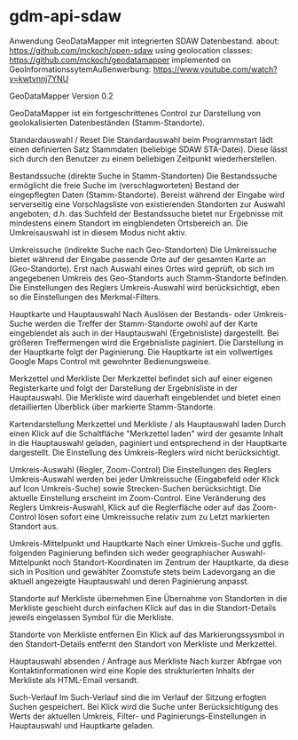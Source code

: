 # gdm-api-sdaw

Anwendung GeoDataMapper mit integrierten SDAW Datenbestand. 
about: https://github.com/mckoch/open-sdaw 
using geolocation classes: https://github.com/mckoch/geodatamapper
implemented on GeoInformationssytemAußenwerbung: https://www.youtube.com/watch?v=kwtvnnj7YNU 

GeoDataMapper 
Version 0.2

GeoDataMapper ist ein fortgeschrittenes Control zur Darstellung von geolokalisierten Datenbeständen (Stamm-Standorte).

Standardauswahl / Reset
Die Standardauswahl beim Programmstart lädt einen definierten Satz Stammdaten (beliebige SDAW STA-Datei). Diese lässt sich durch den Benutzer zu einem beliebigen Zeitpunkt wiederherstellen.

Bestandssuche (direkte Suche in Stamm-Standorten)
Die Bestandssuche ermöglicht die freie Suche im (verschlagworteten) Bestand der eingepflegten Daten (Stamm-Standorte). Bereist während der Eingabe wird serverseitig eine Vorschlagsliste von existierenden Standorten zur Auswahl angeboten; d.h. das Suchfeld der Bestandssuche bietet nur Ergebnisse mit mindestens einem Standort im eingblendeten Ortsbereich an. Die Umkreisauswahl ist in diesem Modus nicht aktiv.

Umkreissuche (indirekte Suche nach Geo-Standorten)
Die Umkreissuche bietet während der Eingabe passende Orte auf der gesamten Karte an (Geo-Standorte).  Erst nach Auswahl eines Ortes wird geprüft, ob sich im angegebenen Umkreis des Geo-Standorts auch Stamm-Standorte befinden. Die Einstellungen des Reglers Umkreis-Auswahl wird berücksichtigt, eben so die Einstellungen des Merkmal-Filters.

Hauptkarte und Hauptauswahl
Nach Auslösen der Bestands- oder Umkreis-Suche werden die Treffer der Stamm-Standorte owohl auf der Karte eingeblendet als auch in der Hauptauswahl (Ergebnisliste) dargestellt. Bei größeren Treffermengen wird die Ergebnisliste paginiert. Die Darstellung in der Hauptkarte folgt der Paginierung. Die Hauptkarte ist ein vollwertiges Google Maps Control mit gewohnter Bedienungsweise.

Merkzettel und Merkliste
Der Merkzettel befindet sich auf einer eigenen Registerkarte und folgt der Darstellung der Ergebnisliste in der Hauptauswahl. Die Merkliste wird dauerhaft eingeblendet und bietet einen detaillierten Überblick über markierte Stamm-Standorte.

Kartendarstellung Merkzettel und Merkliste / als Hauptauswahl laden
Durch einen Klick auf die Schaltfläche "Merkzettel laden" wird der gesamte Inhalt in die Hauptauswahl geladen, paginiert und entsprechend in der Hauptkarte dargestellt. Die Einstellung des Umkreis-Reglers wird nicht berücksichtigt.

Umkreis-Auswahl (Regler, Zoom-Control)
Die Einstellungen des Reglers Umkreis-Auswahl werden bei jeder Umkreissuche (Eingabefeld oder Klick auf Icon Umkreis-Suche) sowie Strecken-Suchen berücksichtigt. Die aktuelle Einstellung erscheint im Zoom-Control. Eine Veränderung des Reglers Umkreis-Auswahl, Klick auf die Reglerfläche oder auf das Zoom-Control lösen sofort eine Umkreissuche relativ zum zu Letzt markierten Standort aus. 

Umkreis-Mittelpunkt und Hauptkarte
Nach einer Umkreis-Suche und ggfls. folgenden Paginierung befinden sich weder geographischer Auswahl-Mittelpunkt noch Standort-Koordinaten im Zentrum der Hauptkarte, da diese sich in Position und gewählter Zoomstufe stets beim Ladevorgang an die aktuell angezeigte Hauptauswahl und deren Paginierung anpasst. 

Standorte auf Merkliste übernehmen
Eine Übernahme von Standorten in die Merkliste geschieht durch einfachen Klick auf das in die Standort-Details jeweils eingelassen Symbol für die Merkliste.

Standorte von Merkliste entfernen
Ein Klick auf das Markierungssysmbol in den Standort-Details entfernt den Standort von Merkliste und Merkzettel.

Hauptauswahl absenden / Anfrage aus Merkliste
Nach kurzer Abfrgae von Kontaktinformationen wird eine Kopie des strukturierten Inhalts der Merkliste als HTML-Email versandt. 

Such-Verlauf
Im Such-Verlauf sind die im Verlauf der Sitzung erfogten Suchen gespeichert. Bei Klick wird die Suche unter Berücksichtigung des Werts der aktuellen Umkreis, Filter- und Paginierungs-Einstellungen in Hauptauswahl und Hauptkarte geladen.

